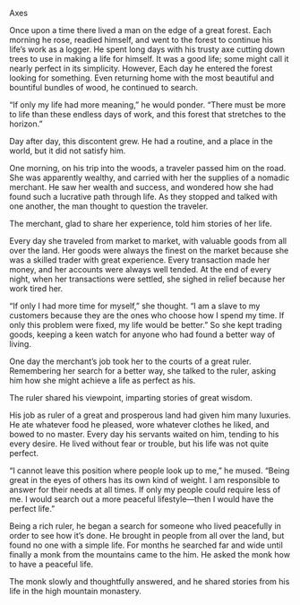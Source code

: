 Axes


Once upon a time there lived a man on the edge of a great forest. Each morning he rose, readied himself, and went to the forest to continue his life’s work as a logger. He spent long days with his trusty axe cutting down trees to use in making a life for himself. It was a good life; some might call it nearly perfect in its simplicity. However, Each day he entered the forest looking for something. Even returning home with the most beautiful and bountiful bundles of wood, he continued to search.

“If only my life had more meaning,” he would ponder. “There must be more to life than these endless days of work, and this forest that stretches to the horizon.”

Day after day, this discontent grew. He had a routine, and a place in the world, but it did not satisfy him.

One morning, on his trip into the woods, a traveler passed him on the road. She was apparently wealthy, and carried with her the supplies of a nomadic merchant. He saw her wealth and success, and wondered how she had found such a lucrative path through life. As they stopped and talked with one another, the man thought to question the traveler.

The merchant, glad to share her experience, told him stories of her life.

Every day she traveled from market to market, with valuable goods from all over the land. Her goods were always the finest on the market because she was a skilled trader with great experience. Every transaction made her money, and her accounts were always well tended. At the end of every night, when her transactions were settled, she sighed in relief because her work tired her.

“If only I had more time for myself,” she thought. “I am a slave to my customers because they are the ones who choose how I spend my time. If only this problem were fixed, my life would be better.” So she kept trading goods, keeping a keen watch for anyone who had found a better way of living.

One day the merchant’s job took her to the courts of a great ruler. Remembering her search for a better way, she talked to the ruler, asking him how she might achieve a life as perfect as his.

The ruler shared his viewpoint, imparting stories of great wisdom.

His job as ruler of a great and prosperous land had given him many luxuries. He ate whatever food he pleased, wore whatever clothes he liked, and bowed to no master. Every day his servants waited on him, tending to his every desire. He lived without fear or trouble, but his life was not quite perfect.

“I cannot leave this position where people look up to me,” he mused. “Being great in the eyes of others has its own kind of weight. I am responsible to answer for their needs at all times. If only my people could require less of me. I would search out a more peaceful lifestyle—then I would have the perfect life.”

Being a rich ruler, he began a search for someone who lived peacefully in order to see how it’s done. He brought in people from all over the land, but found no one with a simple life. For months he searched far and wide until finally a monk from the mountains came to the him. He asked the monk how to have a peaceful life.

The monk slowly and thoughtfully answered, and he shared stories from his life in the high mountain monastery.

